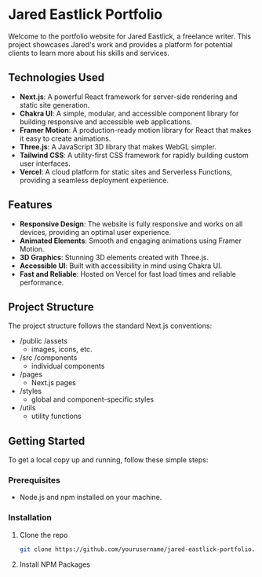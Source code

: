 # Jared Eastlick Portfolio

Welcome to the portfolio website for Jared Eastlick, a freelance writer. This project showcases Jared's work and provides a platform for potential clients to learn more about his skills and services.

## Technologies Used

- **Next.js**: A powerful React framework for server-side rendering and static site generation.
- **Chakra UI**: A simple, modular, and accessible component library for building responsive and accessible web applications.
- **Framer Motion**: A production-ready motion library for React that makes it easy to create animations.
- **Three.js**: A JavaScript 3D library that makes WebGL simpler.
- **Tailwind CSS**: A utility-first CSS framework for rapidly building custom user interfaces.
- **Vercel**: A cloud platform for static sites and Serverless Functions, providing a seamless deployment experience.

## Features

- **Responsive Design**: The website is fully responsive and works on all devices, providing an optimal user experience.
- **Animated Elements**: Smooth and engaging animations using Framer Motion.
- **3D Graphics**: Stunning 3D elements created with Three.js.
- **Accessible UI**: Built with accessibility in mind using Chakra UI.
- **Fast and Reliable**: Hosted on Vercel for fast load times and reliable performance.

## Project Structure

The project structure follows the standard Next.js conventions:

- /public
/assets
  - images, icons, etc.
- /src
/components
  - individual components
- /pages
  - Next.js pages
- /styles
  - global and component-specific styles
- /utils
  - utility functions
  
## Getting Started

To get a local copy up and running, follow these simple steps:

### Prerequisites

- Node.js and npm installed on your machine.

### Installation

1. Clone the repo
   ```sh
   git clone https://github.com/yourusername/jared-eastlick-portfolio.git
   ```
2. Install NPM Packages
